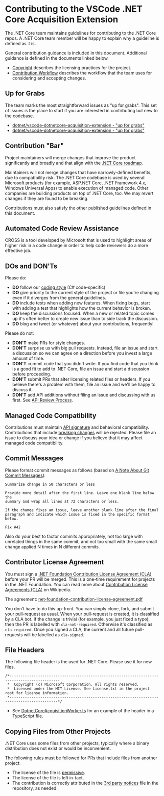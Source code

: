 Contributing to the VSCode .NET Core Acquisition Extension
=========================

The .NET Core team maintains guidelines for contributing to the .NET Core repos. A .NET Core team member will be happy to explain why a guideline is defined as it is.

General contribution guidance is included in this document. Additional guidance is defined in the documents linked below.

- [Copyright](copyright.md) describes the licensing practices for the project.
- [Contribution Workflow](contributing-workflow.md) describes the workflow that the team uses for considering and accepting changes.

Up for Grabs
------------

The team marks the most straightforward issues as "up for grabs". This set of issues is the place to start if you are interested in contributing but new to the codebase.

- [dotnet/vscode-dotnetcore-acquisition-extension - "up for grabs"](https://github.com/dotnet/vscode-dotnetcore-acquisition-extension/labels/up-for-grabs)
- [dotnet/vscode-dotnetcore-acquisition-extension - "up for grabs"](https://github.com/dotnet/vscode-dotnetcore-acquisition-extension/labels/up-for-grabs)

Contribution "Bar"
------------------

Project maintainers will merge changes that improve the product significantly and broadly and that align with the [.NET Core roadmap](https://github.com/dotnet/core/blob/master/roadmap.md). 

Maintainers will not merge changes that have narrowly-defined benefits, due to compatibility risk. The .NET Core codebase is used by several Microsoft products (for example, ASP.NET Core, .NET Framework 4.x, Windows Universal Apps) to enable execution of managed code. Other companies are building products on top of .NET Core, too. We may revert changes if they are found to be breaking.

Contributions must also satisfy the other published guidelines defined in this document.

Automated Code Review Assistance
------------------

CROSS is a tool developed by Microsoft that is used to highlight areas of higher risk in a code change in order to help code reviewers do a more effective job.

DOs and DON'Ts
--------------

Please do:

* **DO** follow our [coding style](https://github.com/dotnet/corefx/blob/master/Documentation/coding-guidelines/coding-style.md) (C# code-specific)
* **DO** give priority to the current style of the project or file you're changing even if it diverges from the general guidelines.
* **DO** include tests when adding new features. When fixing bugs, start with
  adding a test that highlights how the current behavior is broken.
* **DO** keep the discussions focused. When a new or related topic comes up
  it's often better to create new issue than to side track the discussion.
* **DO** blog and tweet (or whatever) about your contributions, frequently!

Please do not:

* **DON'T** make PRs for style changes. 
* **DON'T** surprise us with big pull requests. Instead, file an issue and start
  a discussion so we can agree on a direction before you invest a large amount
  of time.
* **DON'T** commit code that you didn't write. If you find code that you think is a good fit to add to .NET Core, file an issue and start a discussion before proceeding.
* **DON'T** submit PRs that alter licensing related files or headers. If you believe there's a problem with them, file an issue and we'll be happy to discuss it.
* **DON'T** add API additions without filing an issue and discussing with us first. See [API Review Process](https://github.com/dotnet/corefx/blob/master/Documentation/project-docs/api-review-process.md).

Managed Code Compatibility
--------------------------

Contributions must maintain [API signature](https://github.com/dotnet/corefx/blob/master/Documentation/coding-guidelines/breaking-changes.md#bucket-1-public-contract) and behavioral compatibility. Contributions that include [breaking changes](https://github.com/dotnet/corefx/blob/master/Documentation/coding-guidelines/breaking-changes.md) will be rejected. Please file an issue to discuss your idea or change if you believe that it may affect managed code compatibility.

Commit Messages
---------------

Please format commit messages as follows (based on [A Note About Git Commit Messages](http://tbaggery.com/2008/04/19/a-note-about-git-commit-messages.html)):

```
Summarize change in 50 characters or less

Provide more detail after the first line. Leave one blank line below the
summary and wrap all lines at 72 characters or less.

If the change fixes an issue, leave another blank line after the final
paragraph and indicate which issue is fixed in the specific format
below.

Fix #42
```

Also do your best to factor commits appropriately, not too large with unrelated things in the same commit, and not too small with the same small change applied N times in N different commits.

Contributor License Agreement
-----------------------------

You must sign a [.NET Foundation Contribution License Agreement (CLA)](https://cla.dotnetfoundation.org) before your PR will be merged. This is a one-time requirement for projects in the .NET Foundation. You can read more about [Contribution License Agreements (CLA)](http://en.wikipedia.org/wiki/Contributor_License_Agreement) on Wikipedia.

The agreement: [net-foundation-contribution-license-agreement.pdf](https://github.com/dotnet/home/blob/master/guidance/net-foundation-contribution-license-agreement.pdf)

You don't have to do this up-front. You can simply clone, fork, and submit your pull-request as usual. When your pull-request is created, it is classified by a CLA bot. If the change is trivial (for example, you just fixed a typo), then the PR is labelled with `cla-not-required`. Otherwise it's classified as `cla-required`. Once you signed a CLA, the current and all future pull-requests will be labelled as `cla-signed`.

File Headers
------------

The following file header is the used for .NET Core. Please use it for new files.

```
/*---------------------------------------------------------------------------------------------
 *  Copyright (c) Microsoft Corporation. All rights reserved.
 *  Licensed under the MIT License. See License.txt in the project root for license information.
 *--------------------------------------------------------------------------------------------*/
```

- See [DotnetCoreAcquisitionWorker.ts](../dotnetcore-acquisition-library/src/DotnetCoreAcquisitionWorker.ts) for an example of the header in a TypeScript file.

Copying Files from Other Projects
---------------------------------

.NET Core uses some files from other projects, typically where a binary distribution does not exist or would be inconvenient.

The following rules must be followed for PRs that include files from another project:

- The license of the file is [permissive](https://en.wikipedia.org/wiki/Permissive_free_software_licence).
- The license of the file is left in-tact.
- The contribution is correctly attributed in the [3rd party notices](../THIRD-PARTY-NOTICES.txt) file in the repository, as needed.